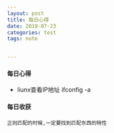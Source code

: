 ```yaml
---
layout: post
title: 每日心得
date: 2019-07-23
categories: test
tags: note


---
```




#### 每日心得

- liunx查看IP地址 ifconfig -a

#### 每日收获

```
正则匹配的时候,一定要找到匹配东西的特性
```







